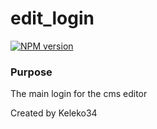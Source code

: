 # edit_login

[![NPM version][npm-image]][npm-url]

### Purpose
The main login for the cms editor

<!-- Build -->
<!-- End Build -->

[npm-image]: https://img.shields.io/badge/NPM-0.0.1-green.svg?style=flat-square
[npm-url]: https://npmjs.org/package/KC

Created by Keleko34